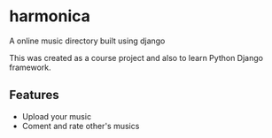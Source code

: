 # harmonica
A online music directory built using django

This was created as a course project and also to learn Python Django framework.

## Features
- Upload your music
- Coment and rate other's musics
